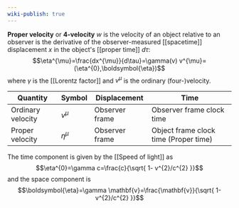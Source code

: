 ```yaml
---
wiki-publish: true
---
```

**Proper velocity** or **4-velocity** $w$ is the velocity of an object relative to an observer is the derivative of the observer-measured [[spacetime]] displacement $x$ in the object's [[proper time]] $d\tau$:
$$\eta^{\mu}=\frac{dx^{\mu}}{d\tau}=\gamma(v) v^{\mu}=(\eta^{0},\boldsymbol{\eta})$$
where $\gamma$ is the [[Lorentz factor]] and $v^{\mu}$ is the ordinary (four-)velocity.

| Quantity          | Symbol       | Displacement   | Time                                  |
| ----------------- | ------------ | -------------- | ------------------------------------- |
| Ordinary velocity | $v^{\mu}$    | Observer frame | Observer frame clock time             |
| Proper velocity   | $\eta^{\mu}$ | Observer frame | Object frame clock time (Proper time) |

The time component is given by the [[Speed of light]] as
$$\eta^{0}=\gamma c=\frac{c}{\sqrt{ 1- v^{2}/c^{2} }}$$
and the space component is
$$\boldsymbol{\eta}=\gamma \mathbf{v}=\frac{\mathbf{v}}{\sqrt{ 1-v^{2}/c^{2} }}$$
